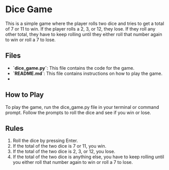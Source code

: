 # Dice Game
This is a simple game where the player rolls two dice and tries to get a total of 7 or 11 to win. If the player rolls a 2, 3, or 12, they lose. If they roll any other total, they have to keep rolling until they either roll that number again to win or roll a 7 to lose.

<h2>Files</h2>
<ul>
<li><b>`dice_game.py`</b>: This file contains the code for the game.</li>
<li><b>`README.md`</b>: This file contains instructions on how to play the game.<li>
</ul>
<h2>How to Play</h2>
To play the game, run the dice_game.py file in your terminal or command prompt. Follow the prompts to roll the dice and see if you win or lose.

<h2>Rules</h2>
<ol>
<li>Roll the dice by pressing Enter.</li>
<li>If the total of the two dice is 7 or 11, you win.</li>
<li>If the total of the two dice is 2, 3, or 12, you lose.</li>
<li>If the total of the two dice is anything else, you have to keep rolling until you either roll that number again to win or roll a 7 to lose.</li>
</ol>
